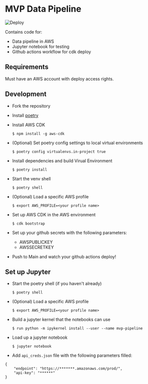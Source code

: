# MVP Data Pipeline

![Deploy](https://github.com/erikmunkby/mvp-data-pipeline-aws/workflows/CDK%20Deploy/badge.svg?branch=main)

Contains code for:

- Data pipeline in AWS
- Jupyter notebook for testing
- Github actions workflow for cdk deploy

## Requirements
Must have an AWS account with deploy access rights.

## Development

- Fork the repository
- Install [poetry](https://python-poetry.org/)
- Install AWS CDK

    `$ npm install -g aws-cdk`
    
- (Optional) Set poetry config settings to local virtual environments

    `$ poetry config virtualenvs.in-project true`

- Install dependencies and build Virual Environment

    `$ poetry install`
    
- Start the venv shell

    `$ poetry shell`
    
- (Optional) Load a specific AWS profile

    `$ export AWS_PROFILE=<your profile name>`

- Set up AWS CDK in the AWS environment

    `$ cdk bootstrap`
    
- Set up your github secrets with the following parameters:
    - AWSPUBLICKEY
    - AWSSECRETKEY
    
- Push to Main and watch your github actions deploy!

## Set up Jupyter
- Start the poetry shell (if you haven't already)
    
    `$ poetry shell`
    
- (Optional) Load a specific AWS profile

    `$ export AWS_PROFILE=<your profile name>`
    
- Build a jupyter kernel that the notebooks can use

    `$ run python -m ipykernel install --user --name mvp-pipeline`
    
- Load up a jupyter notebook

    `$ jupyter notebook`
    
- Add `api_creds.json` file with the following parameters filled:
```
{
    "endpoint": "https://*******.amazonaws.com/prod/",
    "api-key": "******"
}
```
